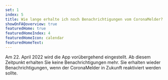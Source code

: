 ```yaml
---
set: 1
index: 5
title: Wie lange erhalte ich noch Benachrichtigungen vom CoronaMelder?
showOnFAQoverview: true
featuredHome: true
featuredHomeIndex: 4
featuredHomeIcon: calendar
featuredHomeText: 
---
```

Am 22. April 2022 wird die App vorübergehend eingestellt. Ab diesem Zeitpunkt erhalten Sie keine Benachrichtigungen mehr. Sie erhalten wieder Benachrichtigungen, wenn der CoronaMelder in Zukunft reaktiviert werden sollte.
